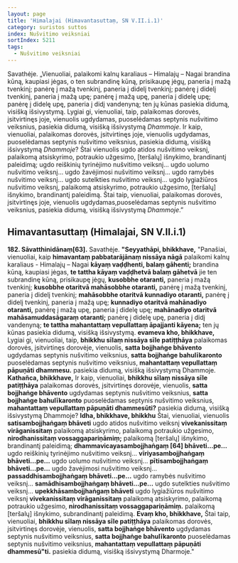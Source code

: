 ```yaml
---
layout: page
title: 'Himalajai (Himavantasuttaṃ, SN V.II.i.1)'
category: suristos suttos
index: Nušvitimo veiksniai
sortIndex: 5211
tags:
  - Nušvitimo veiksniai
---
```

Savathėje. „Vienuoliai, palaikomi kalnų karaliaus – Himalajų – Nagai brandina kūną, kaupiasi jėgas, o ten subrandinę kūną, prisikaupę jėgų, paneria į mažą tvenkinį; panėrę į mažą tvenkinį, paneria į didelį tvenkinį; panėrę į didelį tvenkinį, paneria į mažą upę; panėrę į mažą upę, paneria į didelę upę; panėrę į didelę upę, paneria į didį vandenyną; ten jų kūnas pasiekia didumą, visišką išsivystymą. Lygiai gi, vienuoliai, taip, palaikomas dorovės, įsitvirtinęs joje, vienuolis ugdydamas, puoselėdamas septynis nušvitimo veiksnius, pasiekia didumą, visišką išsivystymą _Dhammoje_. Ir kaip, vienuoliai, palaikomas dorovės, įsitvirtinęs joje, vienuolis ugdydamas, puoselėdamas septynis nušvitimo veiksnius, pasiekia didumą, visišką išsivystymą _Dhammoje_? Štai vienuolis ugdo atidos nušvitimo veiksnį, palaikomą atsiskyrimo, potraukio užgesimo, \[teršalų] išnykimo, brandinantį paleidimą; ugdo reiškinių tyrinėjimo nušvitimo veiksnį... ugdo uolumo nušvitimo veiksnį... ugdo žavėjimоsi nušvitimo veiksnį... ugdo ramybės nušvitimo veiksnį... ugdo sutelkties nušvitimo veiksnį... ugdo lygiažiūros nušvitimo veiksnį, palaikomą atsiskyrimo, potraukio užgesimo, \[teršalų] išnykimo, brandinantį paleidimą. Štai taip, vienuoliai, palaikomas dorovės, įsitvirtinęs joje, vienuolis ugdydamas,puoselėdamas septynis nušvitimo veiksnius, pasiekia didumą, visišką išsivystymą  _Dhammoje_.”

## Himavantasuttaṃ (Himalajai, SN V.II.i.1)

**182. Sāvatthinidānaṃ\[63].** Savathėje. **"Seyyathāpi, bhikkhave,** "Panašiai, vienuoliai, kaip **himavantaṃ pabbatarājānaṃ nissāya nāgā** palaikomi kalnų karaliaus - Himalajų – Nagai **kāyaṃ vaḍḍhenti, balaṃ gāhenti;** brandina kūną, kaupiasi jėgas, **te tattha kāyaṃ vaḍḍhetvā balaṃ gāhetvā** jie ten subrandinę kūną, prisikaupę jėgų, **kusobbhe otaranti,** paneria į mažą tvenkinį; **kusobbhe otaritvā mahāsobbhe otaranti,** panėrę į mažą tvenkinį, paneria į didelį tvenkinį; **mahāsobbhe otaritvā kunnadiyo otaranti,** panėrę į didelį tvenkinį, paneria į mažą upę; **kunnadiyo otaritvā mahānadiyo otaranti,** panėrę į mažą upę, paneria į didelę upę; **mahānadiyo otaritvā mahāsamuddasāgaraṃ otaranti;** panėrę į didelę upę, paneria į didį vandenyną; **te tattha mahantattaṃ vepullattaṃ āpajjanti kāyena;** ten jų kūnas pasiekia didumą, visišką išsivystymą. **evameva kho, bhikkhave,** Lygiai gi, vienuoliai, taip, **bhikkhu sīlaṃ nissāya sīle patiṭṭhāya** palaikomas dorovės, įsitvirtinęs dorovėje, vienuolis, **satta bojjhaṅge bhāvento** ugdydamas septynis nušvitimo veiksnius, **satta bojjhaṅge bahulīkaronto** puoselėdamas septynis nušvitimo veiksnius, **mahantattaṃ vepullattaṃ pāpuṇāti dhammesu.** pasiekia didumą, visišką išsivystymą Dhammoje. **Kathañca, bhikkhave,** Ir kaip, vienuoliai, **bhikkhu sīlaṃ nissāya sīle patiṭṭhāya** palaikomas dorovės, įsitvirtinęs dorovėje, vienuolis, **satta bojjhaṅge bhāvento** ugdydamas septynis nušvitimo veiksnius, **satta bojjhaṅge bahulīkaronto** puoselėdamas septynis nušvitimo veiksnius, **mahantattaṃ vepullattaṃ pāpuṇāti dhammesūti?** pasiekia didumą, visišką išsivystymą Dhammoje? **Idha, bhikkhave, bhikkhu** Štai, vienuoliai, vienuolis **satisambojjhaṅgaṃ bhāveti** ugdo atidos nušvitimo veiksnį **vivekanissitaṃ virāganissitaṃ** palaikomą atsiskyrimo, palaikomą potraukio užgesimo, **nirodhanissitaṃ vossaggapariṇāmiṃ;** palaikomą \[teršalų] išnykimo, brandinantį paleidimą; **dhammavicayasambojjhaṅgaṃ \[64] bhāveti…pe…** ugdo reiškinių tyrinėjimo nušvitimo veiksnį... **vīriyasambojjhaṅgaṃ bhāveti…pe…** ugdo uolumo nušvitimo veiksnį... **pītisambojjhaṅgaṃ bhāveti…pe…** ugdo žavėjimosi nušvitimo veiksnį... **passaddhisambojjhaṅgaṃ bhāveti…pe…** ugdo ramybės nušvitimo veiksnį... **samādhisambojjhaṅgaṃ bhāveti…pe…** ugdo sutelkties nušvitimo veiksnį... **upekkhāsambojjhaṅgaṃ bhāveti** ugdo lygiažiūros nušvitimo veiksnį **vivekanissitaṃ virāganissitaṃ** palaikomą atsiskyrimo, palaikomą potraukio užgesimo, **nirodhanissitaṃ vossaggapariṇāmiṃ.** palaikomą \[teršalų] išnykimo, subrandinantį paleidimą. **Evaṃ kho, bhikkhave,** Štai taip, vienuoliai, **bhikkhu sīlaṃ nissāya sīle patiṭṭhāya** palaikomas dorovės, įsitvirtinęs dorovėje, vienuolis, **satta bojjhaṅge bhāvento** ugdydamas septynis nušvitimo veiksnius, **satta bojjhaṅge bahulīkaronto** puoselėdamas septynis nušvitimo veiksnius, **mahantattaṃ vepullattaṃ pāpuṇāti dhammesū"ti.** pasiekia didumą, visišką išsivystymą Dharmoje."

